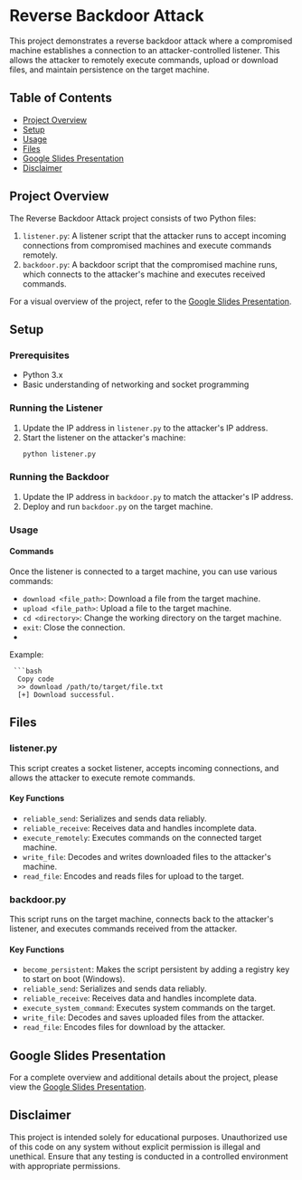 # Reverse Backdoor Attack

This project demonstrates a reverse backdoor attack where a compromised machine establishes a connection to an attacker-controlled listener. This allows the attacker to remotely execute commands, upload or download files, and maintain persistence on the target machine.

## Table of Contents
- [Project Overview](#project-overview)
- [Setup](#setup)
- [Usage](#usage)
- [Files](#files)
- [Google Slides Presentation](#google-slides-presentation)
- [Disclaimer](#disclaimer)

## Project Overview
The Reverse Backdoor Attack project consists of two Python files:
1. `listener.py`: A listener script that the attacker runs to accept incoming connections from compromised machines and execute commands remotely.
2. `backdoor.py`: A backdoor script that the compromised machine runs, which connects to the attacker's machine and executes received commands.

For a visual overview of the project, refer to the [Google Slides Presentation](https://docs.google.com/presentation/d/1cR8Kd3NaZGm7ixpJIfu66Cd8MsmYCI3oFXDkPCdrfos/edit#slide=id.g4dfce81f19_0_45).

## Setup

### Prerequisites
- Python 3.x
- Basic understanding of networking and socket programming

### Running the Listener
1. Update the IP address in `listener.py` to the attacker's IP address.
2. Start the listener on the attacker's machine:
   ```bash
   python listener.py
### Running the Backdoor
1. Update the IP address in `backdoor.py` to match the attacker's IP address.
2. Deploy and run `backdoor.py` on the target machine.

### Usage

#### Commands
Once the listener is connected to a target machine, you can use various commands:

- `download <file_path>`: Download a file from the target machine.
- `upload <file_path>`: Upload a file to the target machine.
- `cd <directory>`: Change the working directory on the target machine.
- `exit`: Close the connection.
- 
Example:

     ```bash
      Copy code
      >> download /path/to/target/file.txt
      [+] Download successful.
     

## Files

### listener.py
This script creates a socket listener, accepts incoming connections, and allows the attacker to execute remote commands.

#### Key Functions
- `reliable_send`: Serializes and sends data reliably.
- `reliable_receive`: Receives data and handles incomplete data.
- `execute_remotely`: Executes commands on the connected target machine.
- `write_file`: Decodes and writes downloaded files to the attacker's machine.
- `read_file`: Encodes and reads files for upload to the target.

### backdoor.py
This script runs on the target machine, connects back to the attacker's listener, and executes commands received from the attacker.

#### Key Functions
- `become_persistent`: Makes the script persistent by adding a registry key to start on boot (Windows).
- `reliable_send`: Serializes and sends data reliably.
- `reliable_receive`: Receives data and handles incomplete data.
- `execute_system_command`: Executes system commands on the target.
- `write_file`: Decodes and saves uploaded files from the attacker.
- `read_file`: Encodes files for download by the attacker.

## Google Slides Presentation
For a complete overview and additional details about the project, please view the [Google Slides Presentation](https://docs.google.com/presentation/d/1cR8Kd3NaZGm7ixpJIfu66Cd8MsmYCI3oFXDkPCdrfos/edit#slide=id.g4dfce81f19_0_45).

## Disclaimer
This project is intended solely for educational purposes. Unauthorized use of this code on any system without explicit permission is illegal and unethical. Ensure that any testing is conducted in a controlled environment with appropriate permissions.
